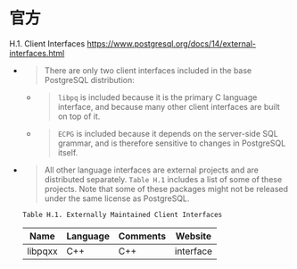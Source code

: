 
# 官方

H.1. Client Interfaces https://www.postgresql.org/docs/14/external-interfaces.html
- > There are only two client interfaces included in the base PostgreSQL distribution:
  * > `libpq` is included because it is the primary C language interface, and because many other client interfaces are built on top of it.
  * > `ECPG` is included because it depends on the server-side SQL grammar, and is therefore sensitive to changes in PostgreSQL itself.
- > All other language interfaces are external projects and are distributed separately. `Table H.1` includes a list of some of these projects. Note that some of these packages might not be released under the same license as PostgreSQL.

  `Table H.1. Externally Maintained Client Interfaces`

  | Name | Language | Comments | Website |
  |--|--|--|--|
  | libpqxx | C++ | C++ | interface | https://pqxx.org/ |
